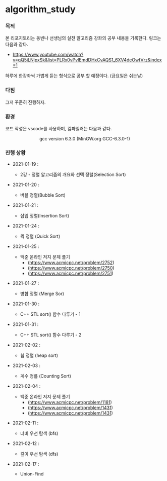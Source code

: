 # algorithm_study

### 목적

본 리포지토리는 동빈나 선생님의 실전 알고리즘 강좌의 공부 내용을 기록한다. 링크는 다음과 같다. 

 * <https://www.youtube.com/watch?v=qQ5iLNjpxSk&list=PLRx0vPvlEmdDHxCvAQS1_6XV4deOwfVrz&index=1>

하루에 한강좌씩 가볍게 듣는 형식으로 공부 할 예정이다. (금요일은 쉬는날)

### 다짐

그저 꾸준히 진행하자.

### 환경

코드 작성은 vscode를 사용하며, 컴파일러는 다음과 같다. 
<center> gcc version 6.3.0 (MinGW.org GCC-6.3.0-1) </center>


### 진행 상황

 * 2021-01-19 : 
    * 2강 - 정렬 알고리즘의 개요와 선택 정렬(Selection Sort)
 * 2021-01-20 :
      * 버블 정렬(Bubble Sort) 
 * 2021-01-21 : 
      * 삽입 정렬(Insertion Sort)
 * 2021-01-24 : 
      * 퀵 정렬 (Quick Sort)
 * 2021-01-25 : 
      * 백준 온라인 저지 문제 풀기 
          * (https://www.acmicpc.net/problem/2752)
          * (https://www.acmicpc.net/problem/2750)
          * (https://www.acmicpc.net/problem/2751)

 * 2021-01-27 :
      * 병합 정렬 (Merge Sor)

 * 2021-01-30 :
      * C++ STL sort() 함수 다루기 - 1
 * 2021-01-31 :
      * C++ STL sort() 함수 다루기 - 2
 * 2021-02-02 :
      * 힙 정렬 (heap sort)
 * 2021-02-03 :
      * 계수 정룔 (Counting Sort)
 * 2021-02-04 : 
      * 백준 온라인 저지 문제 풀기 
          * (https://www.acmicpc.net/problem/1181)
          * (https://www.acmicpc.net/problem/1431)
          * (https://www.acmicpc.net/problem/1431)
 * 2021-02-11 :   
      * 너비 우선 탐색 (bfs)
 * 2021-02-12 : 
      * 깊이 우선 탐색 (dfs)
 * 2021-02-17 : 
      * Union-Find